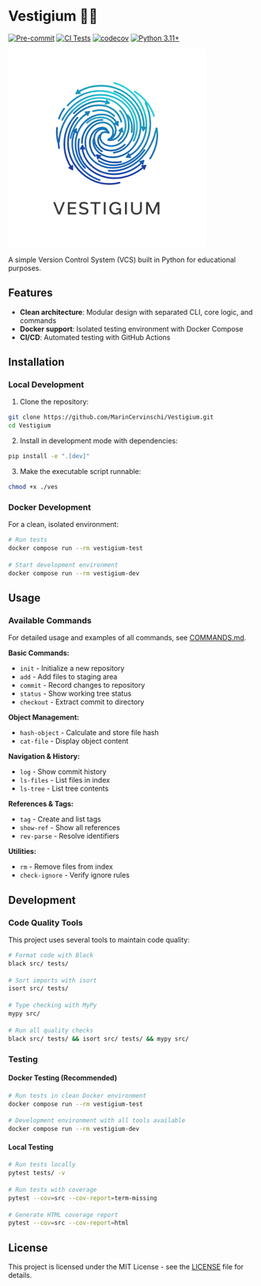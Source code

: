 # Vestigium 🫆🌳

[![Pre-commit](https://img.shields.io/badge/pre--commit-enabled-brightgreen.svg)](https://pre-commit.com/)
[![CI Tests](https://github.com/MarinCervinschi/Vestigium/actions/workflows/ci.yml/badge.svg)](https://github.com/MarinCervinschi/Vestigium/actions/workflows/ci.yml)
[![codecov](https://codecov.io/gh/MarinCervinschi/Vestigium/branch/main/graph/badge.svg)](https://codecov.io/gh/MarinCervinschi/Vestigium)
[![Python 3.11+](https://img.shields.io/badge/python-3.11+-blue.svg)](https://www.python.org/downloads/)

<img src="assets/vestigium_logo.png" alt="Vestigium Logo" width="400"/>

A simple Version Control System (VCS) built in Python for educational purposes.

## Features

- **Clean architecture**: Modular design with separated CLI, core logic, and commands
- **Docker support**: Isolated testing environment with Docker Compose
- **CI/CD**: Automated testing with GitHub Actions

## Installation

### Local Development

1. Clone the repository:

```bash
git clone https://github.com/MarinCervinschi/Vestigium.git
cd Vestigium
```

2. Install in development mode with dependencies:

```bash
pip install -e ".[dev]"
```

3. Make the executable script runnable:

```bash
chmod +x ./ves
```

### Docker Development

For a clean, isolated environment:

```bash
# Run tests
docker compose run --rm vestigium-test

# Start development environment
docker compose run --rm vestigium-dev
```

## Usage

### Available Commands

For detailed usage and examples of all commands, see [COMMANDS.md](docs/COMMANDS.md).

**Basic Commands:**
- `init` - Initialize a new repository
- `add` - Add files to staging area
- `commit` - Record changes to repository
- `status` - Show working tree status
- `checkout` - Extract commit to directory

**Object Management:**
- `hash-object` - Calculate and store file hash
- `cat-file` - Display object content

**Navigation & History:**
- `log` - Show commit history
- `ls-files` - List files in index
- `ls-tree` - List tree contents

**References & Tags:**
- `tag` - Create and list tags
- `show-ref` - Show all references
- `rev-parse` - Resolve identifiers

**Utilities:**
- `rm` - Remove files from index
- `check-ignore` - Verify ignore rules

## Development

### Code Quality Tools

This project uses several tools to maintain code quality:

```bash
# Format code with Black
black src/ tests/

# Sort imports with isort
isort src/ tests/

# Type checking with MyPy
mypy src/

# Run all quality checks
black src/ tests/ && isort src/ tests/ && mypy src/
```

### Testing

#### Docker Testing (Recommended)

```bash
# Run tests in clean Docker environment
docker compose run --rm vestigium-test

# Development environment with all tools available
docker compose run --rm vestigium-dev
```

#### Local Testing

```bash
# Run tests locally
pytest tests/ -v

# Run tests with coverage
pytest --cov=src --cov-report=term-missing

# Generate HTML coverage report
pytest --cov=src --cov-report=html
```

## License

This project is licensed under the MIT License - see the [LICENSE](LICENSE) file for details.
